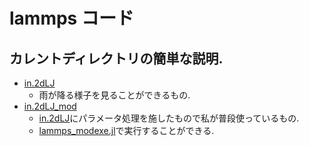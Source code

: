 # lammps コード

## カレントディレクトリの簡単な説明.

- [in.2dLJ](in.2dLJ)
  - 雨が降る様子を見ることができるもの.
- [in.2dLJ_mod](in.2dLJ_mod)
  - [in.2dLJ](in.2dLJ)にパラメータ処理を施したもので私が普段使っているもの.
  - [lammps_modexe.jl](../julia/lammps_modexe.jl)で実行することができる.

